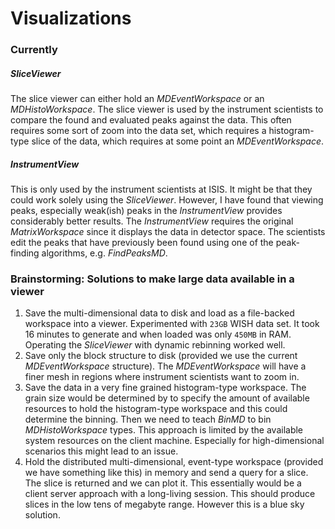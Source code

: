 # Visualizations

### Currently

##### SliceViewer

The slice viewer can either hold an *MDEventWorkspace* or an *MDHistoWorkspace*.
The slice viewer is used by the instrument scientists to compare the
found and evaluated peaks against the data. This often requires some sort of
zoom into the data set, which requires a histogram-type slice of the data, which
requires at some point an *MDEventWorkspace*.

##### InstrumentView

This is only used by the instrument scientists at ISIS. It might be that they
could work solely using the *SliceViewer*. However, I have found that viewing
peaks, especially weak(ish) peaks in the *InstrumentView* provides considerably
better results. The *InstrumentView* requires the original *MatrixWorkspace* since
it displays the data in detector space. The scientists edit the peaks that have
previously been found using one of the peak-finding algorithms, e.g. *FindPeaksMD*.



### Brainstorming: Solutions to make large data available in a viewer

1. Save the multi-dimensional data to disk and load as a file-backed workspace into
   a viewer. Experimented with `23GB` WISH data set. It took 16 minutes to generate
   and when loaded was only `450MB` in RAM. Operating the *SliceViewer* with dynamic
   rebinning worked well.
2. Save only the block structure to disk (provided we use the current
   *MDEventWorkspace* structure). The *MDEventWorkspace* will have a finer mesh
   in regions where instrument scientists want to zoom in.
3. Save the data in a very fine grained histogram-type workspace. The grain size
   would be determined by
   to specify the amount of available resources to hold the histogram-type workspace
   and this could determine the binning. Then we need to teach *BinMD* to bin
   *MDHistoWorkspace* types. This approach is limited by the available system
   resources on the client machine. Especially for high-dimensional scenarios
   this might lead to an issue.
4. Hold the distributed multi-dimensional, event-type workspace
   (provided we have something like this) in memory and send a query for a slice.
   The slice is returned and we can plot it. This essentially would be a client
   server approach with a long-living session. This should produce slices
   in the low tens of megabyte range. However this is a blue sky solution.
